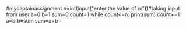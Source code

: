 #mycaptainassignment
n=int(input("enter the value of n:"))#taking input from user
a=0
b=1
sum=0
count=1
while count<=n:
    print(sum)
    count+=1
    a=b
    b=sum
    sum=a+b
